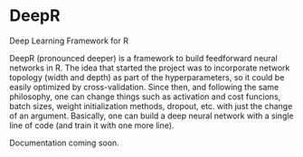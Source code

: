 # DeepR
Deep Learning Framework for R

DeepR (pronounced deeper) is a framework to build feedforward neural networks in R.
The idea that started the project was to incorporate network topology (width and depth)
as part of the hyperparameters, so it could be easily optimized by cross-validation.
Since then, and following the same philosophy, one can change things such as
activation and cost funcions, batch sizes, weight initialization methods, dropout, etc.
with just the change of an argument.
Basically, one can build a deep neural network with a single line of code (and train it with one more line).

Documentation coming soon.
